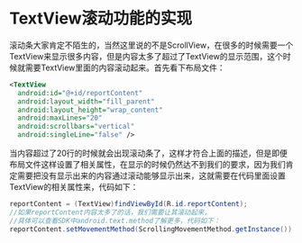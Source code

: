 # TextView滚动功能的实现

滚动条大家肯定不陌生的，当然这里说的不是ScrollView，在很多的时候需要一个TextView来显示很多内容，但是内容太多了超过了TextView的显示范围，这个时候就需要TextView里面的内容滚动起来。首先看下布局文件：

```xml
<TextView  
  android:id="@+id/reportContent"  
  android:layout_width="fill_parent"  
  android:layout_height="wrap_content"  
  android:maxLines="20"  
  android:scrollbars="vertical"  
  android:singleLine="false" /> 
```
当内容超过了20行的时候就会出现滚动条了，这样才符合上面的描述，但是即便布局文件这样设置了相关属性，在显示的时候仍然达不到我们的要求，因为我们肯定需要把没有显示出来的内容通过滚动能够显示出来，这就需要在代码里面设置TextView的相关属性来，代码如下：
```java
reportContent = (TextView)findViewById(R.id.reportContent);  
//如果reportContent内容太多了的话，我们需要让其滚动起来，  
//具体可以查看SDK中android.text.method了解更多，代码如下：  
reportContent.setMovementMethod(ScrollingMovementMethod.getInstance()) ;
```